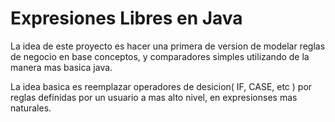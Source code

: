Expresiones Libres en Java
=====================

La idea de este proyecto es hacer una primera de version de modelar reglas de negocio en base conceptos, 
y comparadores simples utilizando de la manera mas basica java.

La idea basica es reemplazar operadores de desicion( IF, CASE, etc ) por reglas definidas por un usuario a mas alto nivel,
en expresionses mas naturales.

